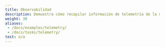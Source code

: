 ```yaml
---
title: Observabilidad
description: Demuestra cómo recopilar información de telemetría de la mesh.
weight: 30
aliases:
 - /docs/examples/telemetry/
 - /docs/tasks/telemetry/
test: n/a
---
```


